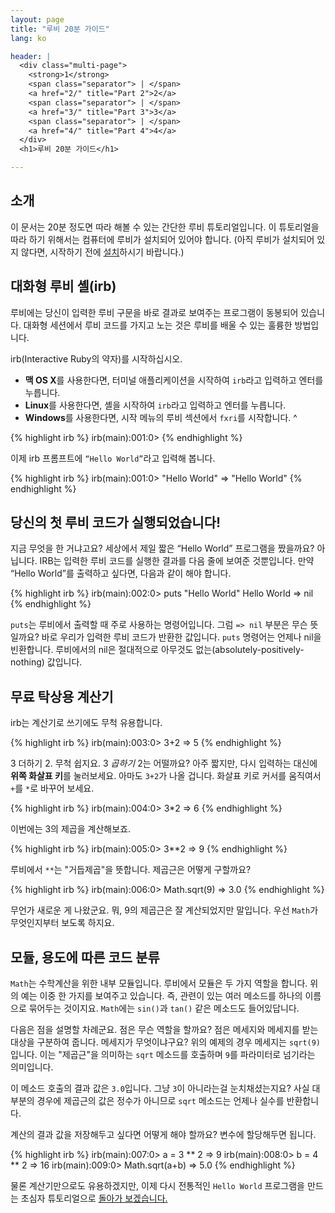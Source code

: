 ```yaml
---
layout: page
title: "루비 20분 가이드"
lang: ko

header: |
  <div class="multi-page">
    <strong>1</strong>
    <span class="separator"> | </span>
    <a href="2/" title="Part 2">2</a>
    <span class="separator"> | </span>
    <a href="3/" title="Part 3">3</a>
    <span class="separator"> | </span>
    <a href="4/" title="Part 4">4</a>
  </div>
  <h1>루비 20분 가이드</h1>

---
```


## 소개

이 문서는 20분 정도면 따라 해볼 수 있는 간단한 루비 튜토리얼입니다.
이 튜토리얼을 따라 하기 위해서는 컴퓨터에 루비가 설치되어 있어야
합니다. (아직 루비가 설치되어 있지 않다면, 시작하기 전에
[설치][installation]하시기 바랍니다.)

## 대화형 루비 셸(irb)

루비에는 당신이 입력한 루비 구문을 바로 결과로 보여주는 프로그램이
동봉되어 있습니다. 대화형 세션에서 루비 코드를 가지고 노는 것은
루비를 배울 수 있는 훌륭한 방법입니다.

irb(Interactive Ruby의 약자)를 시작하십시오.

* **맥 OS X**를 사용한다면, 터미널 애플리케이션을 시작하여 `irb`라고 입력하고 엔터를 누릅니다.
* **Linux**를 사용한다면, 셸을 시작하여 `irb`라고 입력하고 엔터를 누릅니다.
* **Windows**를 사용한다면, 시작 메뉴의 루비 섹션에서 `fxri`를 시작합니다.
^

{% highlight irb %}
irb(main):001:0>
{% endhighlight %}

이제 irb 프롬프트에 `“Hello World”`라고 입력해 봅니다.

{% highlight irb %}
irb(main):001:0> "Hello World"
=> "Hello World"
{% endhighlight %}

## 당신의 첫 루비 코드가 실행되었습니다!

지금 무엇을 한 거냐고요? 세상에서 제일 짧은 “Hello World” 프로그램을
짰을까요? 아닙니다. IRB는 입력한 루비 코드를 실행한 결과를 다음 줄에
보여준 것뿐입니다. 만약 “Hello World”를 출력하고 싶다면, 다음과
같이 해야 합니다.

{% highlight irb %}
irb(main):002:0> puts "Hello World"
Hello World
=> nil
{% endhighlight %}

`puts`는 루비에서 출력할 때 주로 사용하는 명령어입니다. 그럼
`=> nil` 부분은 무슨 뜻일까요? 바로 우리가 입력한 루비 코드가
반환한 값입니다. `puts` 명령어는 언제나 nil을 빈환합니다.
루비에서의 nil은 절대적으로 아무것도 없는(absolutely-positively-nothing) 값입니다.

## 무료 탁상용 계산기

irb는 계산기로 쓰기에도 무척 유용합니다.

{% highlight irb %}
irb(main):003:0> 3+2
=> 5
{% endhighlight %}

3 더하기 2. 무척 쉽지요. 3 *곱하기* 2는 어떨까요?
아주 짧지만, 다시 입력하는 대신에 **위쪽 화살표 키**를 눌러보세요.
아마도 `3+2`가 나올 겁니다. 화살표 키로 커서를 움직여서 `+`를 `*`로
바꾸어 보세요.

{% highlight irb %}
irb(main):004:0> 3*2
=> 6
{% endhighlight %}

이번에는 3의 제곱을 계산해보죠.

{% highlight irb %}
irb(main):005:0> 3**2
=> 9
{% endhighlight %}

루비에서 `**`는 "거듭제곱"을 뜻합니다. 제곱근은 어떻게 구할까요?

{% highlight irb %}
irb(main):006:0> Math.sqrt(9)
=> 3.0
{% endhighlight %}

무언가 새로운 게 나왔군요. 뭐, 9의 제곱근은 잘 계산되었지만 말입니다.
우선 `Math`가 무엇인지부터 보도록 하지요.

## 모듈, 용도에 따른 코드 분류

`Math`는 수학계산을 위한 내부 모듈입니다. 루비에서 모듈은 두 가지
역할을 합니다. 위의 예는 이중 한 가지를 보여주고 있습니다. 즉, 관련이
있는 여러 메소드를 하나의 이름으로 묶어두는 것이지요. `Math`에는
`sin()`과 `tan()` 같은 메소드도 들어있답니다.

다음은 점을 설명할 차례군요. 점은 무슨 역할을 할까요? 점은 메세지와
메세지를 받는 대상을 구분하여 줍니다. 메세지가 무엇이냐구요? 위의
예제의 경우 메세지는 `sqrt(9)`입니다. 이는 "제곱근"을 의미하는
`sqrt` 메소드를 호출하며 `9`를 파라미터로 넘기라는 의미입니다.

이 메소드 호출의 결과 값은 `3.0`입니다. 그냥 `3`이 아니라는걸
눈치채셨는지요? 사실 대부분의 경우에 제곱근의 값은 정수가 아니므로
`sqrt` 메소드는 언제나 실수를 반환합니다.

계산의 결과 값을 저장해두고 싶다면 어떻게 해야 할까요? 변수에 할당해두면
됩니다.

{% highlight irb %}
irb(main):007:0> a = 3 ** 2
=> 9
irb(main):008:0> b = 4 ** 2
=> 16
irb(main):009:0> Math.sqrt(a+b)
=> 5.0
{% endhighlight %}

물론 계산기만으로도 유용하겠지만, 이제 다시 전통적인 `Hello World` 프로그램을
만드는 초심자 튜토리얼으로 [돌아가 보겠습니다.](2/)

[installation]: /en/documentation/installation/
